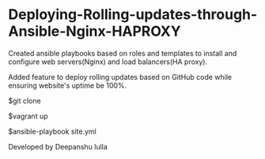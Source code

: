 # Deploying-Rolling-updates-through-Ansible-Nginx-HAPROXY

Created ansible playbooks based on roles and templates to install and configure web servers(Nginx) and load balancers(HA proxy).

Added feature to deploy rolling updates based on GitHub code while ensuring website's uptime be 100%.

$git clone <REPO NAME>

$vagrant up


$ansible-playbook site.yml

Developed by Deepanshu lulla